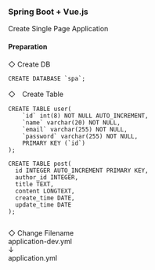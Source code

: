 ### Spring Boot + Vue.js
Create Single Page Application 

#### Preparation
◇ Create DB

```mysql
CREATE DATABASE `spa`;
```

◇　Create Table

```mysql
CREATE TABLE user(
	`id` int(8) NOT NULL AUTO_INCREMENT, 
	`name` varchar(20) NOT NULL, 
	`email` varchar(255) NOT NULL,
	`password` varchar(255) NOT NULL, 
	PRIMARY KEY (`id`)
);
```

```mysql
CREATE TABLE post(
  id INTEGER AUTO_INCREMENT PRIMARY KEY,
  author_id INTEGER,
  title TEXT,
  content LONGTEXT,
  create_time DATE,
  update_time DATE
);


```

◇ Change Filename  
application-dev.yml  
↓  
application.yml


